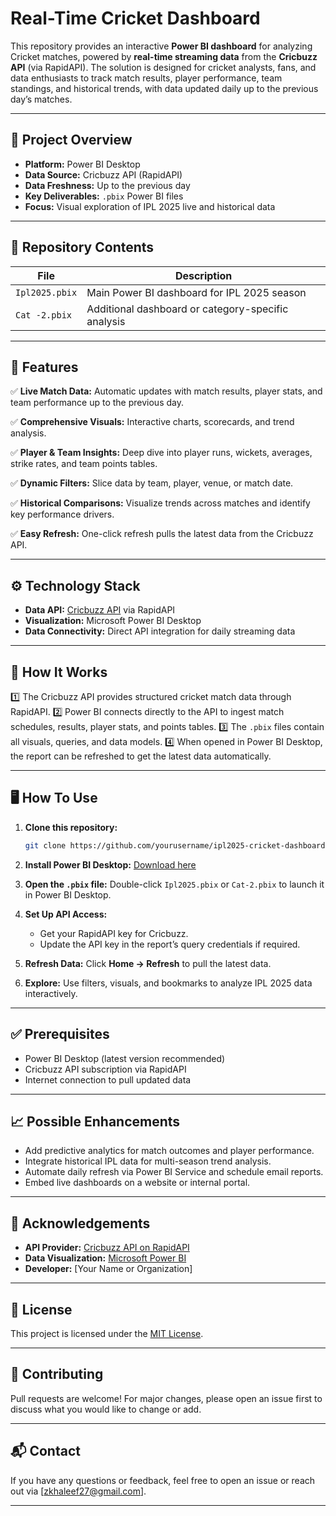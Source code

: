 
# Real-Time Cricket Dashboard

This repository provides an interactive **Power BI dashboard** for analyzing Cricket matches, powered by **real-time streaming data** from the **Cricbuzz API** (via RapidAPI). The solution is designed for cricket analysts, fans, and data enthusiasts to track match results, player performance, team standings, and historical trends, with data updated daily up to the previous day’s matches.

---

## 📌 Project Overview

* **Platform:** Power BI Desktop
* **Data Source:** Cricbuzz API (RapidAPI)
* **Data Freshness:** Up to the previous day
* **Key Deliverables:** `.pbix` Power BI files
* **Focus:** Visual exploration of IPL 2025 live and historical data

---

## 📁 Repository Contents

| File           | Description                                        |
| -------------- | -------------------------------------------------- |
| `Ipl2025.pbix` | Main Power BI dashboard for IPL 2025 season        |
| `Cat -2.pbix`  | Additional dashboard or category-specific analysis |

---

## 🚀 Features

✅ **Live Match Data:** Automatic updates with match results, player stats, and team performance up to the previous day.

✅ **Comprehensive Visuals:** Interactive charts, scorecards, and trend analysis.

✅ **Player & Team Insights:** Deep dive into player runs, wickets, averages, strike rates, and team points tables.

✅ **Dynamic Filters:** Slice data by team, player, venue, or match date.

✅ **Historical Comparisons:** Visualize trends across matches and identify key performance drivers.

✅ **Easy Refresh:** One-click refresh pulls the latest data from the Cricbuzz API.

---

## ⚙️ Technology Stack

* **Data API:** [Cricbuzz API](https://rapidapi.com/) via RapidAPI
* **Visualization:** Microsoft Power BI Desktop
* **Data Connectivity:** Direct API integration for daily streaming data

---

## 📡 How It Works

1️⃣ The Cricbuzz API provides structured cricket match data through RapidAPI.
2️⃣ Power BI connects directly to the API to ingest match schedules, results, player stats, and points tables.
3️⃣ The `.pbix` files contain all visuals, queries, and data models.
4️⃣ When opened in Power BI Desktop, the report can be refreshed to get the latest data automatically.

---

## 🖥️ How To Use

1. **Clone this repository:**

   ```bash
   git clone https://github.com/yourusername/ipl2025-cricket-dashboard.git
   ```

2. **Install Power BI Desktop:**
   [Download here](https://powerbi.microsoft.com/desktop/)

3. **Open the `.pbix` file:**
   Double-click `Ipl2025.pbix` or `Cat-2.pbix` to launch it in Power BI Desktop.

4. **Set Up API Access:**

   * Get your RapidAPI key for Cricbuzz.
   * Update the API key in the report’s query credentials if required.

5. **Refresh Data:**
   Click **Home → Refresh** to pull the latest data.

6. **Explore:**
   Use filters, visuals, and bookmarks to analyze IPL 2025 data interactively.

---

## ✅ Prerequisites

* Power BI Desktop (latest version recommended)
* Cricbuzz API subscription via RapidAPI
* Internet connection to pull updated data

---

## 📈 Possible Enhancements

* Add predictive analytics for match outcomes and player performance.
* Integrate historical IPL data for multi-season trend analysis.
* Automate daily refresh via Power BI Service and schedule email reports.
* Embed live dashboards on a website or internal portal.

---

## 🙏 Acknowledgements

* **API Provider:** [Cricbuzz API on RapidAPI](https://rapidapi.com/)
* **Data Visualization:** [Microsoft Power BI](https://powerbi.microsoft.com/)
* **Developer:** \[Your Name or Organization]

---

## 📄 License

This project is licensed under the [MIT License](LICENSE).

---

## 🤝 Contributing

Pull requests are welcome! For major changes, please open an issue first to discuss what you would like to change or add.

---

## 📬 Contact

If you have any questions or feedback, feel free to open an issue or reach out via \[[zkhaleef27@gmail.com](mailto:zkhaleef27@gmail.com)].

---

